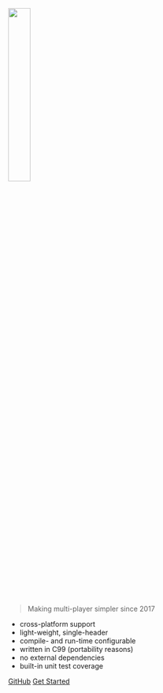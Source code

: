 <!-- _coverpage.md -->

<img src="https://user-images.githubusercontent.com/2182108/83864744-d8bf3d00-a72d-11ea-9fd6-0450674e10ac.png" width="30%" style="margin-bottom: 25px" />

> Making multi-player simpler since 2017

 * cross-platform support
 * light-weight, single-header
 * compile- and run-time configurable
 * written in C99 (portability reasons)
 * no external dependencies
 * built-in unit test coverage

[GitHub](https://github.com/zpl-c/librg/)
[Get Started](#welcome)
